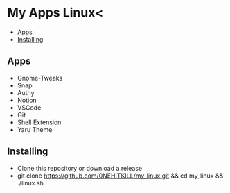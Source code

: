 # My Apps Linux<

- [Apps](#apps)
- [Installing](#installing)

## Apps
-   Gnome-Tweaks
-   Snap
-   Authy
-   Notion
-   VSCode
-   Git
-   Shell Extension
-   Yaru Theme
## Installing
- Clone this repository or download a release
- git clone https://github.com/0NEHITKILL/my_linux.git && cd my_linux && ./linux.sh
